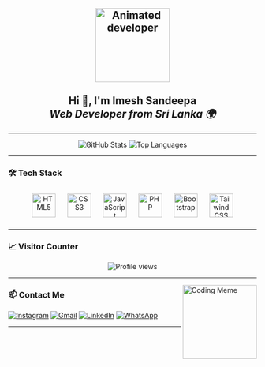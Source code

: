 <h2 align="center">
  <img src="https://raw.githubusercontent.com/7oSkaaa/7oSkaaa/main/Images/about_me.gif" height="150" alt="Animated developer" /><br><br>
  Hi 👋, I'm <strong>Imesh Sandeepa</strong><br />
  <em>Web Developer from Sri Lanka 🌍</em>
</h2>

---

<div align="center">

![GitHub Stats](https://github-readme-stats.vercel.app/api?username=imeshsan2008&show_icons=true&count_private=true&theme=dracula&hide_border=false)
![Top Languages](https://github-readme-stats.vercel.app/api/top-langs?username=imeshsan2008&layout=compact&langs_count=6&theme=dracula&hide_border=false)

</div>

---

### 🛠️ Tech Stack
<div align="center"> <img src="https://cdn.jsdelivr.net/gh/devicons/devicon/icons/html5/html5-original.svg" height="48" alt="HTML5" style="margin: 10px;" /> <img src="https://cdn.jsdelivr.net/gh/devicons/devicon/icons/css3/css3-original.svg" height="48" alt="CSS3" style="margin: 10px;" /> <img src="https://cdn.jsdelivr.net/gh/devicons/devicon/icons/javascript/javascript-original.svg" height="48" alt="JavaScript" style="margin: 10px;" /> <img src="https://cdn.jsdelivr.net/gh/devicons/devicon/icons/php/php-original.svg" height="48" alt="PHP" style="margin: 10px;" /> <img src="https://cdn.jsdelivr.net/gh/devicons/devicon/icons/bootstrap/bootstrap-original.svg" height="48" alt="Bootstrap" style="margin: 10px;" /> <img src="https://cdn.jsdelivr.net/gh/devicons/devicon/icons/tailwindcss/tailwindcss-plain.svg" height="48" alt="Tailwind CSS" style="margin: 10px;" /> </div>

---

### 📈 Visitor Counter

<div align="center">
  <img src="https://profile-counter.glitch.me/imeshsan2008/count.svg" alt="Profile views" />
</div>

---

<img align="right" src="https://i.imgflip.com/65efzo.gif" height="150" alt="Coding Meme" />

### 📫 Contact Me

<div align="left">

[![Instagram](https://img.shields.io/badge/Instagram-E4405F?style=for-the-badge&logo=instagram&logoColor=white)](https://www.instagram.com/imeshsan2008/)
[![Gmail](https://img.shields.io/badge/Gmail-D14836?style=for-the-badge&logo=gmail&logoColor=white)](mailto:imeshbota0@gmail.com)
[![LinkedIn](https://img.shields.io/badge/LinkedIn-0077B5?style=for-the-badge&logo=linkedin&logoColor=white)](https://www.linkedin.com/in/imeshsan2008/)
[![WhatsApp](https://img.shields.io/badge/WhatsApp-25D366?style=for-the-badge&logo=whatsapp&logoColor=white)](https://wa.me/94768902513?text=Hello%20from%20GitHub!)

</div>

---

<br clear="both" />
